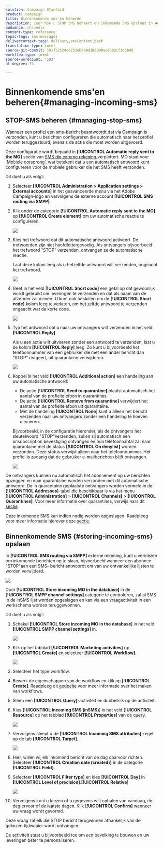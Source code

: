 ```yaml
---
solution: Campaign Standard
product: campaign
title: Binnenkomende sms'en beheren
description: Leer hoe u STOP SMS beheert en inkomende SMS opslaat in Adobe Campaign.
audience: channels
content-type: reference
topic-tags: sms-messages
delivercontext-tags: delivery,smsContent,back
translation-type: tm+mt
source-git-commit: 501f52624ce253eb7b0d36d908ac8502cf1d3b48
workflow-type: tm+mt
source-wordcount: '593'
ht-degree: 7%

---
```



# Binnenkomende sms&#39;en beheren{#managing-incoming-sms}

## STOP-SMS beheren {#managing-stop-sms}

Wanneer een profiel een sms-bericht beantwoordt dat via Campaign is verzonden, kunt u berichten configureren die automatisch naar het profiel worden teruggestuurd, evenals de actie die moet worden uitgevoerd.

Deze configuratie wordt bepaald in **[!UICONTROL Automatic reply sent to the MO]** sectie van [SMS die externe rekening ](../../administration/using/configuring-sms-channel.md#defining-an-sms-routing) verplettert. MO staat voor &#39;Mobiele oorsprong&#39;, wat betekent dat u een automatisch antwoord kunt configureren voor de mobiele gebruiker die het SMS heeft verzonden.

Dit doet u als volgt:

1. Selecteer **[!UICONTROL Administration > Application settings > External accounts]** in het geavanceerde menu via het Adobe Campaign-logo en vervolgens de externe account **[!UICONTROL SMS routing via SMPP]**.
1. Klik onder de categorie **[!UICONTROL Automatic reply sent to the MO]** op **[!UICONTROL Create element]** om uw automatische reactie te configureren.

   ![](assets/sms_mo_1.png)

1. Kies het trefwoord dat dit automatische antwoord activeert. De trefwoorden zijn niet hoofdlettergevoelig. Als ontvangers bijvoorbeeld het trefwoord &quot;STOP&quot; verzenden, ontvangen ze de automatische reactie.

   Laat deze kolom leeg als u hetzelfde antwoord wilt verzenden, ongeacht het trefwoord.

   ![](assets/sms_mo_2.png)

1. Geef in het veld **[!UICONTROL Short code]** een getal op dat gewoonlijk wordt gebruikt om leveringen te verzenden en dat als naam van de afzender zal dienen. U kunt ook besluiten om de **[!UICONTROL Short code]** kolom leeg te verlaten, om het zelfde antwoord te verzenden ongeacht wat de korte code.

   ![](assets/sms_mo_4.png)

1. Typ het antwoord dat u naar uw ontvangers wilt verzenden in het veld **[!UICONTROL Reply]**.

   Als u een actie wilt uitvoeren zonder een antwoord te verzenden, laat u de kolom **[!UICONTROL Reply]** leeg. Zo kunt u bijvoorbeeld het telefoonnummer van een gebruiker die met een ander bericht dan &quot;STOP&quot; reageert, uit quarantaine verwijderen.

   ![](assets/sms_mo_3.png)

1. Koppel in het veld **[!UICONTROL Additional action]** een handeling aan uw automatische antwoord:

   * De actie **[!UICONTROL Send to quarantine]** plaatst automatisch het aantal van de profieltelefoon in quarantines.
   * De actie **[!UICONTROL Remove from quarantine]** verwijdert het aantal van de profieltelefoon uit quarantaine.
   * Met de handeling **[!UICONTROL None]** kunt u alleen het bericht verzenden naar uw ontvangers zonder een handeling te hoeven uitvoeren.

   Bijvoorbeeld, in de configuratie hieronder, als de ontvangers het sleutelwoord &quot;STOP&quot;verzenden, zullen zij automatisch een unsubscription bevestiging ontvangen en hun telefoonaantal zal naar quarantaine met de status **[!UICONTROL On denylist]** worden verzonden. Deze status verwijst alleen naar het telefoonnummer. Het profiel is zodanig dat de gebruiker e-mailberichten blijft ontvangen.

   ![](assets/sms_mo.png)

De ontvangers kunnen nu automatisch het abonnement op uw berichten opzeggen en naar quarantaine worden verzonden met dit automatische antwoord. De in quarantaine geplaatste ontvangers worden vermeld in de **[!UICONTROL Addresses]**-tabel die beschikbaar is via het menu **[!UICONTROL Administration]** > **[!UICONTROL Channels]** > **[!UICONTROL Quarantines]**. Voor meer informatie over quarantines, verwijs naar dit [sectie](../../sending/using/understanding-quarantine-management.md).

Deze inkomende SMS kan indien nodig worden opgeslagen. Raadpleeg voor meer informatie hierover deze [sectie](#storing-incoming-sms).

## Binnenkomende SMS {#storing-incoming-sms} opslaan

In **[!UICONTROL SMS routing via SMPP]** externe rekening, kunt u verkiezen om inkomende berichten op te slaan, bijvoorbeeld wanneer een abonnee &quot;STOP&quot;aan een SMS- bericht antwoordt om van uw ontvankelijke lijsten te worden verwijderd.

![](assets/sms_config_mo_1.png)

Door **[!UICONTROL Store incoming MO in the database]** in de **[!UICONTROL SMPP channel settings]** categorie te controleren, zal al SMS in de inSMS lijst worden opgeslagen en kan via een vraagactiviteit in een werkschema worden teruggewonnen.

Dit doet u als volgt:

1. Schakel **[!UICONTROL Store incoming MO in the database]** in het veld **[!UICONTROL SMPP channel settings]** in.

   ![](assets/sms_config_mo_2.png)

1. Klik op het tabblad **[!UICONTROL Marketing activities]** op **[!UICONTROL Create]** en selecteer **[!UICONTROL Workflow]**.

   ![](assets/sms_config_mo_3.png)

1. Selecteer het type workflow.
1. Bewerk de eigenschappen van de workflow en klik op **[!UICONTROL Create]**. Raadpleeg dit [gedeelte](../../automating/using/building-a-workflow.md) voor meer informatie over het maken van workflows.
1. Sleep een **[!UICONTROL Query]**-activiteit en dubbelklik op de activiteit.
1. Kies **[!UICONTROL Incoming SMS (inSMS)]** in het veld **[!UICONTROL Resource]** op het tabblad **[!UICONTROL Properties]** van de query.

   ![](assets/sms_config_mo_4.png)

1. Vervolgens sleept u de **[!UICONTROL Incoming SMS attributes]**-regel op de tab **[!UICONTROL Target]**.

   ![](assets/sms_config_mo_5.png)

1. Hier, willen wij elk inkomend bericht van de dag daarvoor richten. Selecteer **[!UICONTROL Creation date (created)]** in de categorie **[!UICONTROL Field]**.
1. Selecteer **[!UICONTROL Filter type]** en kies **[!UICONTROL Day]** in **[!UICONTROL Level of precision]**.**[!UICONTROL Relative]**

   ![](assets/sms_config_mo_6.png)

1. Vervolgens kunt u kiezen of u gegevens wilt ophalen van vandaag, de dag ervoor of de laatste dagen. Klik **[!UICONTROL Confirm]** wanneer uw vraag wordt gevormd.

Deze vraag zal elk die STOP bericht terugwinnen afhankelijk van de gekozen tijdwaaier wordt ontvangen.

De activiteit staat u bijvoorbeeld toe om een bevolking te bouwen en uw leveringen beter te personaliseren.
